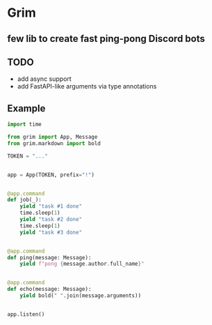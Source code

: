 # Grim
## few lib to create fast ping-pong Discord bots

## TODO

* add async support
* add FastAPI-like arguments via type annotations

## Example

```py
import time

from grim import App, Message
from grim.markdown import bold

TOKEN = "..."


app = App(TOKEN, prefix="!")


@app.command
def job(_):
    yield "task #1 done"
    time.sleep(1)
    yield "task #2 done"
    time.sleep(1)
    yield "task #3 done"


@app.command
def ping(message: Message):
    yield f"pong {message.author.full_name}"


@app.command
def echo(message: Message):
    yield bold(" ".join(message.arguments))


app.listen()


```
